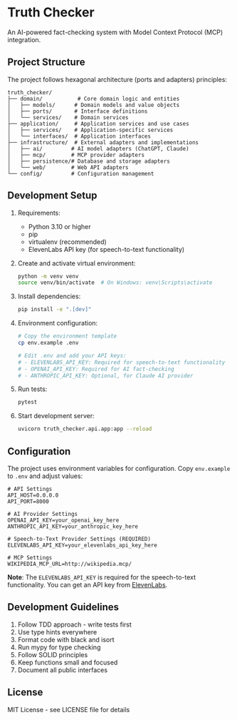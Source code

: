# Truth Checker

An AI-powered fact-checking system with Model Context Protocol (MCP) integration.

## Project Structure

The project follows hexagonal architecture (ports and adapters) principles:

```
truth_checker/
├── domain/           # Core domain logic and entities
│   ├── models/      # Domain models and value objects
│   ├── ports/       # Interface definitions
│   └── services/    # Domain services
├── application/     # Application services and use cases
│   ├── services/    # Application-specific services
│   └── interfaces/  # Application interfaces
├── infrastructure/  # External adapters and implementations
│   ├── ai/         # AI model adapters (ChatGPT, Claude)
│   ├── mcp/        # MCP provider adapters
│   ├── persistence/# Database and storage adapters
│   └── web/        # Web API adapters
└── config/         # Configuration management
```

## Development Setup

1. Requirements:
   - Python 3.10 or higher
   - pip
   - virtualenv (recommended)
   - ElevenLabs API key (for speech-to-text functionality)

2. Create and activate virtual environment:
   ```bash
   python -m venv venv
   source venv/bin/activate  # On Windows: venv\Scripts\activate
   ```

3. Install dependencies:
   ```bash
   pip install -e ".[dev]"
   ```

4. Environment configuration:
   ```bash
   # Copy the environment template
   cp env.example .env
   
   # Edit .env and add your API keys:
   # - ELEVENLABS_API_KEY: Required for speech-to-text functionality
   # - OPENAI_API_KEY: Required for AI fact-checking
   # - ANTHROPIC_API_KEY: Optional, for Claude AI provider
   ```

5. Run tests:
   ```bash
   pytest
   ```

6. Start development server:
   ```bash
   uvicorn truth_checker.api.app:app --reload
   ```

## Configuration

The project uses environment variables for configuration. Copy `env.example` to `.env` and adjust values:

```env
# API Settings
API_HOST=0.0.0.0
API_PORT=8000

# AI Provider Settings
OPENAI_API_KEY=your_openai_key_here
ANTHROPIC_API_KEY=your_anthropic_key_here

# Speech-to-Text Provider Settings (REQUIRED)
ELEVENLABS_API_KEY=your_elevenlabs_api_key_here

# MCP Settings
WIKIPEDIA_MCP_URL=http://wikipedia.mcp/
```

**Note**: The `ELEVENLABS_API_KEY` is required for the speech-to-text functionality. You can get an API key from [ElevenLabs](https://elevenlabs.io/).

## Development Guidelines

1. Follow TDD approach - write tests first
2. Use type hints everywhere
3. Format code with black and isort
4. Run mypy for type checking
5. Follow SOLID principles
6. Keep functions small and focused
7. Document all public interfaces

## License

MIT License - see LICENSE file for details 